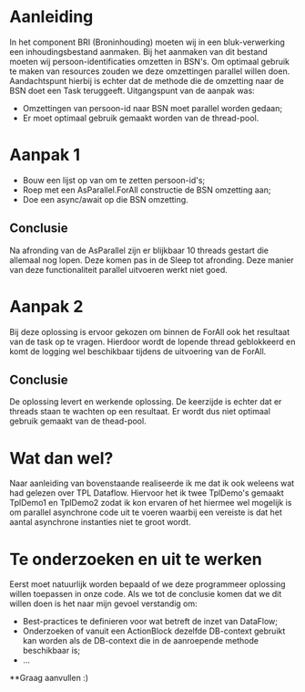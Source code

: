 # Aanleiding

In het component BRI (Broninhouding) moeten wij in een bluk-verwerking
een inhoudingsbestand aanmaken.
Bij het aanmaken van dit bestand moeten wij persoon-identificaties omzetten in BSN's.
Om optimaal gebruik te maken van resources zouden we deze omzettingen parallel willen doen.
Aandachtspunt hierbij is echter dat de methode die de omzetting naar de BSN doet een Task
teruggeeft.
Uitgangspunt van de aanpak was:
- Omzettingen van persoon-id naar BSN moet parallel worden gedaan;
- Er moet optimaal gebruik gemaakt worden van de thread-pool.

# Aanpak 1
- Bouw een lijst op van om te zetten persoon-id's;
- Roep met een AsParallel.ForAll constructie de BSN omzetting aan;
- Doe een async/await op die BSN omzetting.

 ## Conclusie
 Na afronding van de AsParallel zijn er blijkbaar 10 threads gestart die allemaal nog lopen.
 Deze komen pas in de Sleep tot afronding.
 Deze manier van deze functionaliteit parallel uitvoeren werkt niet goed.
 
 # Aanpak 2
 Bij deze oplossing is ervoor gekozen om binnen de ForAll ook het resultaat van de task
 op te vragen.
 Hierdoor wordt de lopende thread geblokkeerd en komt de logging wel beschikbaar tijdens de uitvoering van de ForAll.
 
 ## Conclusie
 De oplossing levert en werkende oplossing.
 De keerzijde is echter dat er threads staan te wachten op een resultaat.
 Er wordt dus niet optimaal gebruik gemaakt van de thead-pool.
 
 # Wat dan wel?
 Naar aanleiding van bovenstaande realiseerde ik me dat ik ook weleens wat had gelezen
 over TPL Dataflow.
 Hiervoor het ik twee TplDemo's gemaakt TplDemo1 en TplDemo2 zodat ik kon ervaren of het
 hiermee wel mogelijk is om parallel asynchrone code uit te voeren waarbij een vereiste
 is dat het aantal asynchrone instanties niet te groot wordt.
 
 
 # Te onderzoeken en uit te werken
 Eerst moet natuurlijk worden bepaald of we deze programmeer oplossing willen
 toepassen in onze code.
 Als we tot de conclusie komen dat we dit willen doen is het naar mijn gevoel verstandig om:
 - Best-practices te definieren voor wat betreft de inzet van DataFlow;
 - Onderzoeken of vanuit een ActionBlock dezelfde DB-context gebruikt kan worden als
 de DB-context die in de aanroepende methode beschikbaar is;
 - ...
 
**Graag aanvullen :)
